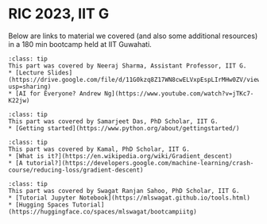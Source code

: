# RIC 2023, IIT G

Below are links to material we covered (and also some additional resources) in a 180 min bootcamp held at IIT Guwahati.

`````{admonition} What is intelligence, AI, and the AI landscape
:class: tip
This part was covered by Neeraj Sharma, Assistant Professor, IIT G.
* [Lecture Slides](https://drive.google.com/file/d/11G0kzq8Z17WN8cwELVxpEspLIrMHw0ZV/view?usp=sharing)
* [AI for Everyone? Andrew Ng](https://www.youtube.com/watch?v=jTKc7-K22jw)
`````

`````{admonition} Computing with python
:class: tip
This part was covered by Samarjeet Das, PhD Scholar, IIT G.
* [Getting started](https://www.python.org/about/gettingstarted/)
`````

`````{admonition} Methods: Gradient Descent
:class: tip
This part was covered by Kamal, PhD Scholar, IIT G.
* [What is it?](https://en.wikipedia.org/wiki/Gradient_descent)
* [A tutorial?](https://developers.google.com/machine-learning/crash-course/reducing-loss/gradient-descent)
`````

`````{admonition} Deployement: Using Gradio
:class: tip
This part was covered by Swagat Ranjan Sahoo, PhD Scholar, IIT G.
* [Tutorial Jupyter Notebook](https://mlswagat.github.io/tools.html)
* [Hugging Spaces Tutorial](https://huggingface.co/spaces/mlswagat/bootcampiitg)
`````
